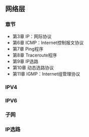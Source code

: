 ## 网络层

### 章节

- 第3章 IP：网际协议
- 第6章 ICMP：Internet控制报文协议
- 第7章 Ping程序
- 第8章 Traceroute程序
- 第9章 IP选路
- 第10章 动态选路协议
- 第11章 IGMP：Internet组管理协议

### IPV4

### IPV6

### 子网

### IP选路